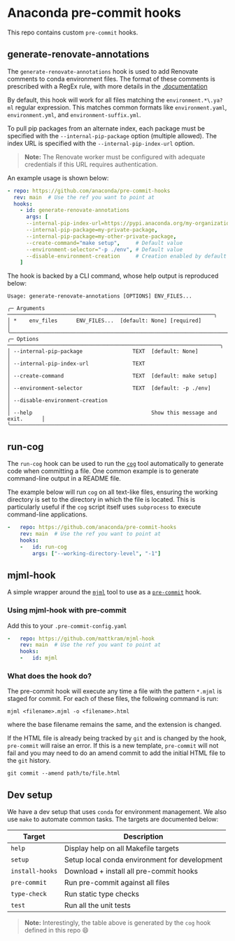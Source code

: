 # Anaconda pre-commit hooks

This repo contains custom `pre-commit` hooks.

## generate-renovate-annotations

The `generate-renovate-annotations` hook is used to add Renovate comments to conda environment files.
The format of these comments is prescribed with a RegEx rule, with more details in the [.documentation](https://github.com/anaconda/renovate-config/blob/main/docs/conda-environment.md)

By default, this hook will work for all files matching the `environment.*\.ya?ml` regular expression.
This matches common formats like `environment.yaml`, `environment.yml`, and `environment-suffix.yml`.

To pull pip packages from an alternate index, each package must be specified with the `--internal-pip-package` option (multiple allowed).
The index URL is specified with the `--internal-pip-index-url` option.

> **Note:** The Renovate worker must be configured with adequate credentials if this URL requires authentication.

An example usage is shown below:

```yaml
- repo: https://github.com/anaconda/pre-commit-hooks
  rev: main  # Use the ref you want to point at
  hooks:
    - id: generate-renovate-annotations
      args: [
      --internal-pip-index-url=https://pypi.anaconda.org/my-organization/simple,
      --internal-pip-package=my-private-package,
      --internal-pip-package=my-other-private-package,
      --create-command="make setup",     # Default value
      --environment-selector="-p ./env", # Default value
      --disable-environment-creation     # Creation enabled by default
    ]
```

The hook is backed by a CLI command, whose help output is reproduced below:

<!-- [[[cog
import os, sys; sys.path.insert(0, os.path.join(os.getcwd(), "dev"))
from generate_cli_output import main
main(command="generate-renovate-annotations --help")
]]] -->
```shell
Usage: generate-renovate-annotations [OPTIONS] ENV_FILES...

╭─ Arguments ──────────────────────────────────────────────────────────────────╮
│ *    env_files      ENV_FILES...  [default: None] [required]                 │
╰──────────────────────────────────────────────────────────────────────────────╯
╭─ Options ────────────────────────────────────────────────────────────────────╮
│ --internal-pip-package                TEXT  [default: None]                  │
│ --internal-pip-index-url              TEXT                                   │
│ --create-command                      TEXT  [default: make setup]            │
│ --environment-selector                TEXT  [default: -p ./env]              │
│ --disable-environment-creation                                               │
│ --help                                      Show this message and exit.      │
╰──────────────────────────────────────────────────────────────────────────────╯
```
<!-- [[[end]]] -->

## run-cog

The `run-cog` hook can be used to run the [`cog`](https://nedbatchelder.com/code/cog) tool automatically to generate code when committing a file.
One common example is to generate command-line output in a README file.

The example below will run `cog` on all text-like files, ensuring the working directory is set to the directory in which the file is located.
This is particularly useful if the `cog` script itself uses `subprocess` to execute command-line applications.

```yaml
-   repo: https://github.com/anaconda/pre-commit-hooks
    rev: main  # Use the ref you want to point at
    hooks:
    -   id: run-cog
        args: ["--working-directory-level", "-1"]
```
## mjml-hook

A simple wrapper around the [`mjml`](https://github.com/mjmlio/mjml) tool to use as a [`pre-commit`](https://pre-commit.com) hook.

### Using mjml-hook with pre-commit

Add this to your `.pre-commit-config.yaml`

```yaml
-   repo: https://github.com/mattkram/mjml-hook
    rev: main  # Use the ref you want to point at
    hooks:
    -   id: mjml
```

### What does the hook do?

The pre-commit hook will execute any time a file with the pattern `*.mjml` is staged for commit.
For each of these files, the following command is run:

```shell
mjml <filename>.mjml -o <filename>.html
```

where the base filename remains the same, and the extension is changed.

If the HTML file is already being tracked by `git` and is changed by the hook, `pre-commit` will raise an error.
If this is a new template, `pre-commit` will not fail and you may need to do an amend commit to add the initial HTML file to the `git` history.

```shell
git commit --amend path/to/file.html
```

## Dev setup

We have a dev setup that uses `conda` for environment management.
We also use `make` to automate common tasks.
The targets are documented below:


<!-- [[[cog
import os, sys; sys.path.insert(0, os.path.join(os.getcwd(), "dev"))
from generate_makefile_targets_table import main; main()
]]] -->
<!-- THE FOLLOWING CODE IS GENERATED BY COG VIA PRE-COMMIT. ANY MANUAL CHANGES WILL BE LOST. -->
| Target          | Description                                   |
|-----------------|-----------------------------------------------|
| `help`          | Display help on all Makefile targets          |
| `setup`         | Setup local conda environment for development |
| `install-hooks` | Download + install all pre-commit hooks       |
| `pre-commit`    | Run pre-commit against all files              |
| `type-check`    | Run static type checks                        |
| `test`          | Run all the unit tests                        |
<!-- [[[end]]] -->

> **Note:** Interestingly, the table above is generated by the `cog` hook defined in this repo :smile:
